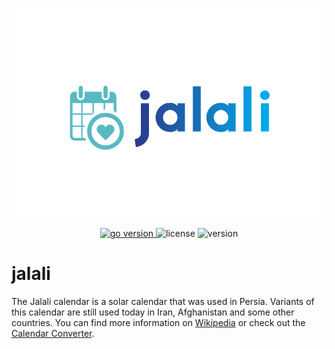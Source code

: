 ![image description](./assets/photos/logo.png)
<p align="center">
<a href="https://pkg.go.dev/github.com/erfanmomeniii/jalali?tab=doc"target="_blank">
    <img src="https://img.shields.io/badge/Go-1.19+-00ADD8?style=for-the-badge&logo=go" alt="go version" />
</a>

<img src="https://img.shields.io/badge/license-MIT-magenta?style=for-the-badge&logo=none" alt="license" />
<img src="https://img.shields.io/badge/Version-v2.1.3-red?style=for-the-badge&logo=none" alt="version" />
</p>

# jalali

The Jalali calendar is a solar calendar that was used in Persia. Variants of this calendar are still used today in Iran, Afghanistan and some other countries. You can find more information on [Wikipedia](https://en.wikipedia.org/wiki/Jalali_calendar) or check out the [Calendar Converter](https://www.fourmilab.ch/documents/calendar).